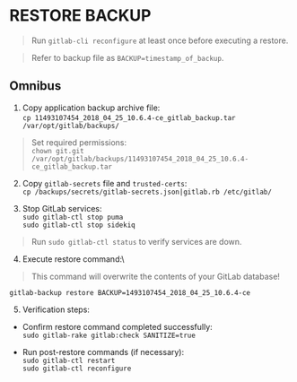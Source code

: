 # RESTORE BACKUP

> Run `gitlab-cli reconfigure` at least once before executing a restore.

> Refer to backup file as `BACKUP=timestamp_of_backup`.

## Omnibus

1. Copy application backup archive file:\
`cp 11493107454_2018_04_25_10.6.4-ce_gitlab_backup.tar /var/opt/gitlab/backups/`

> Set required permissions:\
`chown git.git /var/opt/gitlab/backups/11493107454_2018_04_25_10.6.4-ce_gitlab_backup.tar`

2. Copy `gitlab-secrets` file and `trusted-certs`:\
`cp /backups/secrets/gitlab-secrets.json|gitlab.rb /etc/gitlab/`

3. Stop GitLab services:\
`sudo gitlab-ctl stop puma`\
`sudo gitlab-ctl stop sidekiq`

> Run `sudo gitlab-ctl status` to verify services are down.

4. Execute restore command:\
> This command will overwrite the contents of your GitLab database!

`gitlab-backup restore BACKUP=1493107454_2018_04_25_10.6.4-ce`

5. Verification steps:
* Confirm restore command completed successfully:\
`sudo gitlab-rake gitlab:check SANITIZE=true`

* Run post-restore commands (if necessary):\
`sudo gitlab-ctl restart`\
`sudo gitlab-ctl reconfigure`
